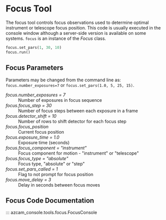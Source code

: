 # Focus Tool

The focus tool controls focus observations used to determine optimal instrument or telescope focus position. This code is usually executed in the console window although a server-side version is available on some systems. `focus` is an instance of the *Focus* class.

```python
focus.set_pars(1, 30, 10)  
focus.run()
```

## Focus Parameters

Parameters may be changed from the command line as:
`focus.number_exposures=7`
or
`focus.set_pars(1.0, 5, 25, 15)`.

<dl>
  <dt><em>focus.number_exposures = 7</em></dt>
  <dd>Number of exposures in focus sequence</dd>

  <dt><em>focus.focus_step = 30</em></dt>
  <dd>Number of focus steps between each exposure in a frame</dd>

  <dt><em>focus.detector_shift = 10</em></dt>
  <dd>Number of rows to shift detector for each focus step</dd>

  <dt><em>focus.focus_position</em></dt>
  <dd>Current focus position</dd>

  <dt><em>focus.exposure_time = 1.0</em></dt>
  <dd>Exposure time (seconds)</dd>

  <dt><em>focus.focus_component = "instrument"</em></dt>
  <dd>Focus component for motion - "instrument" or "telescope"</dd>

  <dt><em>focus.focus_type = "absolute"</em></dt>
  <dd>Focus type, "absolute" or "step"</dd>

  <dt><em>focus.set_pars_called = 1</em></dt>
  <dd>Flag to not prompt for focus position</dd>

  <dt><em>focus.move_delay = 3</em></dt>
  <dd>Delay in seconds between focus moves</dd>
</dl>

## Focus Code Documentation

::: azcam_console.tools.focus.FocusConsole
